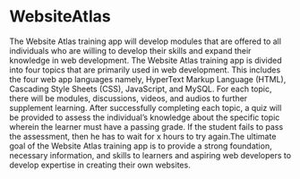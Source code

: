 # WebsiteAtlas
The Website Atlas training app will develop modules that are offered to all individuals who are willing to develop their skills and expand their knowledge in web development. The Website Atlas training app is divided into four topics that are primarily used in web development. This includes the four web app languages namely, HyperText Markup Language (HTML), Cascading Style Sheets (CSS), JavaScript, and MySQL. For each topic, there will be modules, discussions, videos, and audios to further supplement learning. After successfully completing each topic, a quiz will be provided to assess the individual’s knowledge about the specific topic wherein the learner must have a passing grade. If the student fails to pass the assessment, then he has to wait for x hours to try again.The ultimate goal of the Website Atlas training app is to provide a strong foundation, necessary information, and skills to learners and aspiring web developers to develop expertise in creating their own websites.

